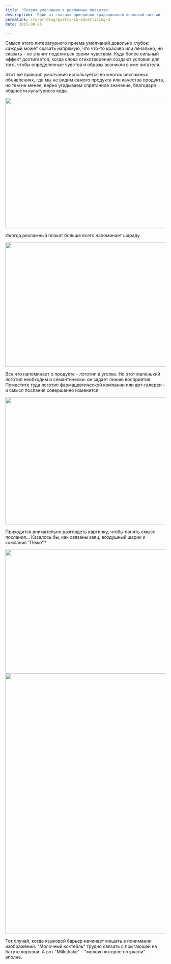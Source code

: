 ```yaml
---
title: 'Поэзия умолчания в рекламных плакатах'
description: 'Один из главных принципов традиционной японской поэзии - не упоминать напрямую чувств, оценок, и если возможно, объектов, о которых идет речь. Существует знаменитая история о поэте Мацуо Басе, который сложил стих о луне, не упоминая луну, а лишь молодой месяц и дни ожидания...'
permalink: /ru/pr-blog/poetry-in-advertising-2
date: 2015-08-25

---
```


Смысл этого литературного приема умолчаний довольно глубок: каждый может сказать напрямую, что что-то красиво или печально, но сказать - не значит поделиться своим чувством. Куда более сильный эффект достигается, когда слова стихотворения создают условия для того, чтобы определенные чувства и образы возникли в уме читателя.

Этот же принцип умолчания используется во многих рекламных объявлениях, где мы не видим самого продукта или качества продукта, но тем не менее, верно угадываем спрятанное значение, благодаря общности культурного кода.

<img src="{{ site.assets }}/upload/23-creatively-ironic-ads-11.jpg" alt="" class="post__img" width="580" height="410">

Иногда рекламный плакат больше всего напоминает шараду.

<img src="{{ site.assets }}/upload/23-creatively-ironic-ads-23.jpg" alt="" class="post__img" width="580" height="391">

Все что напоминает о продукте - логотип в уголке. Но этот маленький логотип необходим и семантически: он задает линию восприятия. Поместите туда логотип фармацевтической компании или арт-галереи - и смысл послания совершенно изменится.

<img src="{{ site.assets }}/upload/peugeot-rabbit.jpg" alt="" class="post__img" width="580" height="400">

Приходится внимательно разглядеть картинку, чтобы понять смысл послания... Казалось бы, как связаны заяц, воздушный шарик и компания "Пежо"?

<img src="{{ site.assets }}/upload/654427e141173d755e70973f8f40c6d5.jpg" alt="" class="post__img" width="580" height="389">

<img src="{{ site.assets }}/upload/funny-ads-with-animals-16.jpg" alt="" class="post__img" width="580" height="819">

Тот случай, когда языковой барьер начинает мешать в понимании изображений. "Молочный коктейль" трудно связать с прыгающей на батуте коровой. А вот "Milkshake" - "молоко которое потрясли" - вполне.

